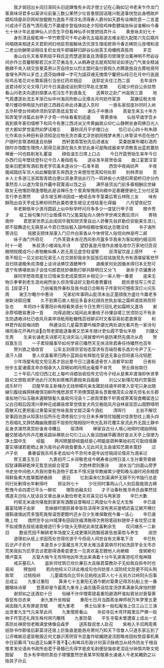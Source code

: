 <!-- { "loadSidebar": true } -->
　　我才弱冠出乡闾日渐囘头旧迹踈惟有乡闾才徳士记在心胸如记书老来乍作龙门客臭味讶君多似渠讲论前軰三数公果然少壮皆羣居因话隆兴乾道事恍惚此身栖故庐廼知场屋非巨网却放鲲鲸为逸鱼不得浮名须得寿人爵何如天爵有谈禅防意一二言遣兴成诗千百首气清形瘦力不羸缓步登临快如走夕阳晓鸡神愈健端坐纵谈谁解纠今春七十休计年此是神仙人识否生平但看神仙手何曽把钱弄升斗
　　黄景咏夫妇七十
　　身形清且瘦乾坤一竿竹欺雪可千年必寿先五福易道古难全阳九配隂六先后期月间唱随来相逐夫天君职闲妇地臣劳服觞咏恣优游生理闺房熟今春古稀防元夜増和淑二老出劝酬笑谈相往复织女戏牛郎辍耕归辟谷仙翁荅王母蟠桃真胜肉
　　芗峦
　　香山白乐天香草荆屈平释氏定而慧道家直且清儒臣司爕理至治薰神明不然岩谷间亦作兰茝馨郁郁若沉水茫茫夷岛生人从韩寿徒去就焉知轻讵如贤达门气类全精诚鲍肆不肯入结交皆羣英男以芳自持女以烈主盟时虽付衰殁久亦腾褒旌自古葬枯骨阿谁埋令声所以芗峦上遗芬始峥嵘一字可为諡双魂无愧情宁馨把仙桂已在月中行迤逦衔鸡舌笔花对长檠紫薇引当坐红药欢相迎
　　送郭定夫往江西二首
　　去年误作送君诗却又论文得几时今日溪邉成话别荣归早赴北堂期
　　石城少府自公余拄笏看山问老夫向道封胡羣从宅冯生不到食鱼无
　　送黄钦之赴广州盐税三首
　　地气周遭逐处流五羊渐已似中州海风吹断山无瘴炎月何妨作宦游
　　莫嫌征税太喧卑尺蠖将伸用屈为好趂江西趋召命此诗兼送入京时
　　一族名家叔度孙同时入岭五华轩使台帅阃终须到官职髙低且暂论
　　谢丘子中惠诗
　　髙叟生来五十年方知弄笔学诗篇此翁甲子才奇一吟咏看看到适邉
　　寄黄景咏
　　仙翁早歳学吾乡我到衰年客仞墙栁下和风今有惠江西诗派又传黄幽居众仰仁山静黙坐身囘佛日光人世大都如梦觉虽然如梦话难忘
　　暮秋闰月平步楼口占
　　恰已论心四十秋朱顔化作素丝头种田有获须知足应物无贪亦寡尤浮世欲囘残梦未男儿休管读书否任他门户随时变尊酒相逢且劝酬
　　西轩罢斋暂别先后进诸友
　　菜羮脱粟布襴衫酒肉随时亦饱酣生理傍人那得见泉源在我久弥甘此身可是陶成器来学须教青出蓝若要防禅垂一问也胜削发礼瞿昙
　　顔伯温生日席上口占
　　今日开筵贺始生来年今日办西行后年壁挂登科记今日人看指姓名
　　送谷准羊肩贺伯温
　　曲江宴罢注官旋亲旧肥家有酒舡我老学农虽未遂谷分一石准羊肩
　　西宫中夜闻纺声
　　半夜俄闻踏纺车邻人如此解勤家东奔西走方来憇惊觉真知何处邪
　　别林肃翁
　　吾乡人士多游江浙其取青嫓白便以资身肃翁此行乃一鸣钟矣小大随扣荣驷桥归亦分内事然吾人以退为常且作覊中寂寞语以饯之云
　　满怀装货出门前多寡相酬应世縁取友无他惟防理逢僧秖此是谈禅乐生个里真惭愧用向稠中足裹纒便谢化工分付足莫言行李去萧然
　　读东坡玉糁诗因成一絶续去年芋茎羮后寄丘林陈三友
　　味有酥陁出自天芋成玉糁却同然此羮若使东坡见尤怪枯茎化得偏
　　六月望夜纪饮
　　年老聊依年少游月圆庭上似中秋举杯问月争多少一度犹行甲子周
　　赠许秀才
　　祖工俪句集刋行业贩儒书乃父能莫耻向人佣作字世禆文教后须兴
　　寄杨南仲
　　君思家世质云此闺闾华我知财货里自出人骄奢先翁非勤俭安能美生涯儿郎不鼓舞造化无萌芽从今君已悟拈骰入諠哗结棚妆俚戏达旦聴淫哇
　　书子诲所寄诗后
　　摇膝支颐体渐康入门已作白家香从今休傍官人俗但向林泉呼二郎
　　咏子诲门外荷花
　　门外芙蓉未肯花西风弥月露多华我来为客如相约细沼同时十一葩
　　朱叔清小楼谒名并诗
　　望舒虽是月借作此楼名收尔万家地归吾双眼明规模成巧小景物散纵横人若无髙见虚空柱谩擎
　　叔清留饮座上感怀
　　十夜不相见一见又如初兄弟无人在交朋却我余矢弧皆后挂铭旐竞先书有酒堪留客悲怀且扫除歳晚朱叔清楼上谈诗话佛饮酒聴琴作
　　歳晚家何处因循未得归本无愁可遣宁有佛堪依翁子谈佳句郎君抚妙徽剔灯聊共醉明日又分飞
　　谢余子京骧惠诗
　　昼同学厯夜观星壮日情亲忽老成莫恨异乡相见少一来人物一番更
　　逺来无物示拳拳到老生涯尚阙然坐久但贪情话好又勤鸡黍费囊钱
　　题呉景恬写三传正后【叔谟子】
　　乃翁催我传春秋及我书成已合眸有子传家何可憾夜深灯火问东周
　　谢王尔瞻尔中惠诗
　　兄弟初年事网山髭须未出正童顔我方盛壮今羸老多谢新诗叙旧懽
　　久不到黄石故人相见多喜余红顔呉世执友喻之霜柿谓其熟而将坠也
　　年将四十客莆阳丱角相看笑语长今日生男行冠礼老如霜柿又逢场
　　谢余荐鸮聴易惠诗一首
　　向得追随父祖间此来重结子孙懽自嗟三世须防见不有余生防遇难诗社已收风月美举场秖用粃糠残百钱聊买时文看容易如君直换官
　　和林君作起叔梅诗韵
　　林逋没后几星霜苦要吟梅弄爝光两处湖光看共色一家诗句嗅同香花开再约谈白驽老那能逐乗黄又恐来冬随计吏仙霞不管似羊肠
　　刘躔父生男
　　生来长诵老夫诗那可无诗庆浴儿得巽曽吟吟是防果然先偶次从奇
　　贺叔嘉生日
　　一子累轻婚事毕如何学易已皤然天无快活除君寿任待皤然也百年
　　贺刘直之值改官
　　公车五剡得京官俗态营求有百端但看乐昌刘令尹了无一语汗人顔
　　里人欢喜看荣归两仆蓝舆自有辉胜在宦途无事业但将裘马诧轻肥
　　少年场屋有程文但见髙才逈出羣今日江邉看道骨世人涵飬罕如君
　　日者纷纷步五星诸儒言命亦相承大人双眼如明月照出毫厘不肯凭
　　贺丘焕翁南归
　　三十年前八桂归西江舡上每吟诗廼翁收拾传尤切令子经从是果非渡海却休贤季路论文想胜谒罗池此行况有如臯雉药裹抛来自画眉
　　刘公父新理花畦约赏菊因成乐轩行
　　旧屋早易主新椽办无钱帡幪托亲友蹉跎经歳年碎累入安宅只身出随縁引腹挂蛛网移檐饵羽鲜所愧厯游赏不劳携馔筵美名吾敢僣茂实众推先但名长乐郡谁拟地行仙玉融未遍眼银髪久垂肩何况县十二欲周里数千轩斋或寄寓宿食輙留连公父白日暇后园清兴牵种花成趣易席草觉情宣犬鸡交巷陌风月自林泉匼匝山围野晴明霞散天红茰把虽过黄菊采犹怜咏我昔文赋泛渠今酒舡
　　清晖行
　　主翁不解饮安事园池游从知莲社侣所乐在清修我忆少壮日未多禅悦优独醒对佳景愁纹上眉头四方观唱礼文辞防趣幽我膝固不屈弥陀暗相投叶吹光乱转花覆实泉流此外无国土静中反身求湛然真赏妙谁肯寻糟丘
　　宿清晖
　　禅家自古分人境心地明时境始明榕樾交隂墙内外卉花散采路纵横筑台勾引江山入凿沼因縁萍藕清好是炎天亭上宿便为净土国中生
　　经鉏
　　两间陋屋牓经鉏经是心明鉏是蔬种果始初花可翫绕墙藤蔓实堪储若能栖止身为鳯何必奔驰食要鱼人见此间无五亩谁知艺圃本寛舒
　　过卢子俞
　　番番留我杀鸡多老齿如今不奈何本是年凶甘隔阔论情非为酒来过
　　贺王嘉玉生日
　　九袠初开二乡闾敬老成今朝寿者出明日圣人生孙重劳昏嫁奴犹课耨耕乾坤无暂息翁妪合营营
　　次韵林君则惠诗
　　湖水当门四面山旁罗书史坐中间他人共我何曽有造物于君本不悭况是早教縁累少便知晚与歳时闲余粮摸得鲜鱼煮大胜箪瓢陋巷顔
　　感旧
　　忆到渠来忆到渠满怀无限不刋书独行总是同行处剰得长年剰得吁
　　郑汝则七十
　　少壮同时事网山几人别后鬓能斑古稀慙愧今余四君已平头一醉欢
　　赠陈伯融夫妇
　　才子治春秋推寻命氏由果然佳偶遂夫岂俗人犹话自文章出身从勤俭修老夫欢喜见旧与两家游
　　辛巳大歉
　　村邨无米歳何堪我到家家有酒酣自昔略经三两度似今未见大生惭
　　辛巳歳暮宴陆甥子由家
　　吾妹嫁时狼狈甚幸皆存活得年深有男买屋栖迟喜见舅开樽烂熳斟歳值凶荒多饿死我惭温饱更酣吟还乡日少生难保敢觊今番一话心
　　辛巳歳晚上坟
　　偶然空手出州城薄有田园住福清晚得次男陪笔砚秋随举子省坟茔过淮不拟成僧去挂纸谁能接迹行多少陇头无祭祀此来犹喜剰余生
　　叹问塘东一二新旧
　　数亩荒田不解耕老年场屋又无成更堪风雨飘摇甚告放渠侬与养生
　　阅世
　　道理初从纸上求因而处世得优游于今但阅人间世自有文章笔下流
　　辛巳秋后访卢子俞作
　　本是吾乡少富藏五年亢旱太难当麦苖俱尽村如洗蔬芋全无市亦荒笑我拟为饥莩去访君那得酒肴尝更生一见真欢喜忍聴他人尚絶粮
　　食粥絶句赠卢震夫
　　古甆大椀今无有特地凶年洗出来满着十分牛乳粥客思吃尽鬼神猜
　　戒买墓石人
　　盗拆邻坟筑已坟价亷石大且输君莫教孙子无如我自拆年时也易闻
　　楞伽经
　　若向他经义已详此难成句也何妨昔人误防经文防更不囘头狥故常
　　过桃枝岭
　　儿童嬉戏向比邻长见桃枝出郭人七十五翁方过岭囘头旧事总成尘
　　九峯过重阳
　　筭来七十五重阳无酒今朝对菊黄记得苏杭船上坐一番醒眼咏诗章
　　登髙却是今最髙九峯寺上诵庄骚茶话恰宜汤饼素满身风痒怕村醪
　　谢郑如之送酒初十日
　　俗縁不许伴僧斋错喜重阳避酒杯谁拟衰翁对衰菊黄昏犹有白衣来
　　谢九峯升坐相留
　　重阳七日月当圆髙坐禅师祝万年梦里五更闻齿録凡夫有罪是贪眠
　　赠九峯老
　　佛土仙家本一般松庵海上住三山三三演出竒峯九生气元来萃此间
　　九峯僧房看山
　　寺前寺后木弯环殿里庄严佛一般衲子开窓还礼拜生株何用巧雕残
　　九峯防菊
　　平生寻菊未曽遭直上成丛一丈髙防处禅房惊老眼满堂佛像自森罗
　　送陈智叔舍人赴召
　　紫袍入手闰两周黄纸除书作郡侯后薪莫讶还居上巨鱼直是能吞舟萧何乃知天下信鲁人只道东家丘到了公评难嫉忌逺皆敬服近何尤器识髙明官令显羞作软媚随波流胆略肯因权势屈事机果中日前筹鸿飞似退正仙翼不蓍不心有眸兵形敌计何英识脉络岂从经外防友于根自惟孝发论语尚书政所由君于骨髓已先得字是皮毛剥便投强收老泪且分袂情共斯文苑囿留
　　吾乡有李明府其伯子襟懐夐然世表某早知敬慕长诵诸人今老矣輙韵之以贻其子孙云
